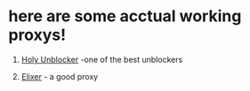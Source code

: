 # here are some acctual working proxys!


1. [Holy Unblocker](https://responsible-silk-celestite.glitch.me) -one of the best unblockers

2. [Elixer](https://jesus.is-a.win/) - a good proxy
